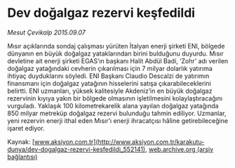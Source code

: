 # Dev doğalgaz rezervi keşfedildi

*Mesut Çevikalp 2015.09.07*

<div class="pNewsDetailMainContent ctx_content" itemprop="articleBody">
 <p>
  Mısır açıklarında sondaj çalışması yürüten İtalyan enerji şirketi ENI, bölgede dünyanın en büyük doğalgaz yataklarından birini bulduğunu duyurdu. Mısır devletine ait enerji şirketi EGAS’ın başkanı Halit Abdül Badi, ‘Zohr’ adı verilen doğalgaz yatağındaki cevherin çıkarılması için 7 milyar dolarlık yatırıma ihtiyaç duyduklarını söyledi. ENI Başkanı Claudio Descalzi de yatırımın finansmanı için doğalgaz yatağının hisselerini satışa çıkarabileceklerini belirtti. ENI uzmanları, yüksek kalitesiyle Akdeniz’in en büyük doğalgaz rezervinin kıyıya yakın bir bölgede olmasının işletilmesini kolaylaştıracağını vurguladı. Yaklaşık 100 kilometrekarelik alana yayılan doğalgaz yatağında 850 milyar metreküp doğalgaz rezervi bulunduğu tahmin ediliyor. Uzmanlar, yeni rezervin enerji ithal eden Mısır’ı enerji ihracatçısı hâline getirebileceğine işaret ediyor.
 </p>
</div>


Kaynak: [www.aksiyon.com.tr](http://www.aksiyon.com.tr/karakutu-dunya/dev-dogalgaz-rezervi-kesfedildi_552141), [web.archive.org (arşiv bağlantısı)](http://web.archive.org/web/20160103085934/http://www.aksiyon.com.tr/karakutu-dunya/dev-dogalgaz-rezervi-kesfedildi_552141)
